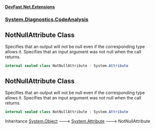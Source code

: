 #### [DevFast.Net.Extensions](index.md 'index')
### [System.Diagnostics.CodeAnalysis](System.Diagnostics.CodeAnalysis.md 'System.Diagnostics.CodeAnalysis')

## NotNullAttribute Class

Specifies that an output will not be null even if the corresponding type allows it.
Specifies that an input argument was not null when the call returns.

```csharp
internal sealed class NotNullAttribute : System.Attribute
```

## NotNullAttribute Class

Specifies that an output will not be null even if the corresponding type allows it.
Specifies that an input argument was not null when the call returns.

```csharp
internal sealed class NotNullAttribute : System.Attribute
```

Inheritance [System.Object](https://docs.microsoft.com/en-us/dotnet/api/System.Object 'System.Object') &#129106; [System.Attribute](https://docs.microsoft.com/en-us/dotnet/api/System.Attribute 'System.Attribute') &#129106; NotNullAttribute